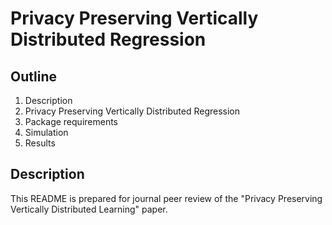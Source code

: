 # Privacy Preserving Vertically Distributed Regression

## Outline

1.  Description
2.  Privacy Preserving Vertically Distributed Regression
3.  Package requirements
4.  Simulation
5.  Results

## Description

This README is prepared for journal peer review of the "Privacy Preserving Vertically Distributed Learning" paper.

